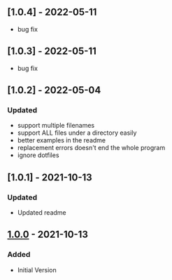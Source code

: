 ## [1.0.4] - 2022-05-11
- bug fix

## [1.0.3] - 2022-05-11
- bug fix

## [1.0.2] - 2022-05-04
### Updated
- support multiple filenames
- support ALL files under a directory easily
- better examples in the readme
- replacement errors doesn't end the whole program
- ignore dotfiles

## [1.0.1] - 2021-10-13
### Updated
- Updated readme

## [1.0.0] - 2021-10-13
### Added
- Initial Version

[1.0.0]: https://github.com/robrbecker/replace/releases/tag/1.0.0